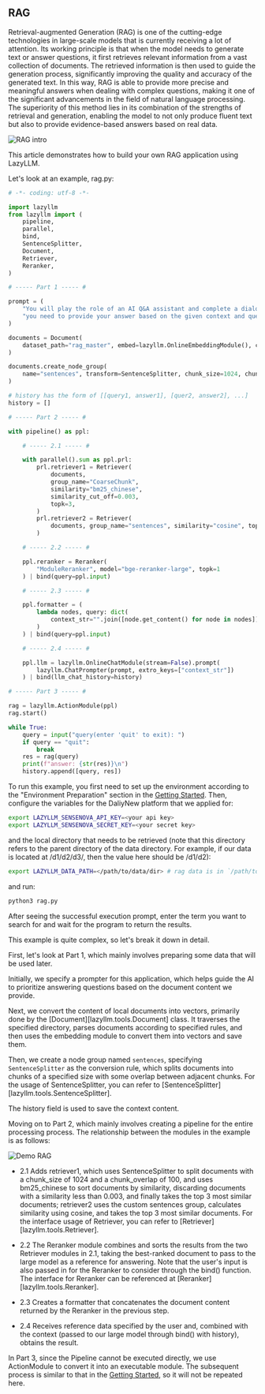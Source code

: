 ## RAG

Retrieval-augmented Generation (RAG) is one of the cutting-edge technologies in large-scale models that is currently receiving a lot of attention. Its working principle is that when the model needs to generate text or answer questions, it first retrieves relevant information from a vast collection of documents. The retrieved information is then used to guide the generation process, significantly improving the quality and accuracy of the generated text. In this way, RAG is able to provide more precise and meaningful answers when dealing with complex questions, making it one of the significant advancements in the field of natural language processing. The superiority of this method lies in its combination of the strengths of retrieval and generation, enabling the model to not only produce fluent text but also to provide evidence-based answers based on real data.

![RAG intro](../assets/rag-intro.png)

This article demonstrates how to build your own RAG application using LazyLLM.

Let's look at an example, rag.py:

```python
# -*- coding: utf-8 -*-

import lazyllm
from lazyllm import (
    pipeline,
    parallel,
    bind,
    SentenceSplitter,
    Document,
    Retriever,
    Reranker,
)

# ----- Part 1 ----- #

prompt = (
    "You will play the role of an AI Q&A assistant and complete a dialogue task. In this task, "
    "you need to provide your answer based on the given context and question."
)

documents = Document(
    dataset_path="rag_master", embed=lazyllm.OnlineEmbeddingModule(), create_ui=False
)

documents.create_node_group(
    name="sentences", transform=SentenceSplitter, chunk_size=1024, chunk_overlap=100
)

# history has the form of [[query1, answer1], [quer2, answer2], ...]
history = []

# ----- Part 2 ----- #

with pipeline() as ppl:

    # ----- 2.1 ----- #

    with parallel().sum as ppl.prl:
        prl.retriever1 = Retriever(
            documents,
            group_name="CoarseChunk",
            similarity="bm25_chinese",
            similarity_cut_off=0.003,
            topk=3,
        )
        prl.retriever2 = Retriever(
            documents, group_name="sentences", similarity="cosine", topk=3
        )

    # ----- 2.2 ----- #

    ppl.reranker = Reranker(
        "ModuleReranker", model="bge-reranker-large", topk=1
    ) | bind(query=ppl.input)

    # ----- 2.3 ----- #

    ppl.formatter = (
        lambda nodes, query: dict(
            context_str="".join([node.get_content() for node in nodes]), query=query
        )
    ) | bind(query=ppl.input)

    # ----- 2.4 ----- #

    ppl.llm = lazyllm.OnlineChatModule(stream=False).prompt(
        lazyllm.ChatPrompter(prompt, extro_keys=["context_str"])
    ) | bind(llm_chat_history=history)

# ----- Part 3 ----- #

rag = lazyllm.ActionModule(ppl)
rag.start()

while True:
    query = input("query(enter 'quit' to exit): ")
    if query == "quit":
        break
    res = rag(query)
    print(f"answer: {str(res)}\n")
    history.append([query, res])
```

To run this example, you first need to set up the environment according to the "Environment Preparation" section in the [Getting Started](../index.md). Then, configure the variables for the DaliyNew platform that we applied for:

```bash
export LAZYLLM_SENSENOVA_API_KEY=<your api key>
export LAZYLLM_SENSENOVA_SECRET_KEY=<your secret key>
```

and the local directory that needs to be retrieved (note that this directory refers to the parent directory of the data directory. For example, if our data is located at /d1/d2/d3/, then the value here should be /d1/d2):

```bash
export LAZYLLM_DATA_PATH=</path/to/data/dir> # rag data is in `/path/to/data/dir/rag_master` in this example
```

and run:

```bash
python3 rag.py
```

After seeing the successful execution prompt, enter the term you want to search for and wait for the program to return the results.

This example is quite complex, so let's break it down in detail.

First, let's look at Part 1, which mainly involves preparing some data that will be used later.

Initially, we specify a prompter for this application, which helps guide the AI to prioritize answering questions based on the document content we provide.

Next, we convert the content of local documents into vectors, primarily done by the [Document][lazyllm.tools.Document] class. It traverses the specified directory, parses documents according to specified rules, and then uses the embedding module to convert them into vectors and save them.

Then, we create a node group named `sentences`, specifying `SentenceSplitter` as the conversion rule, which splits documents into chunks of a specified size with some overlap between adjacent chunks. For the usage of SentenceSplitter, you can refer to [SentenceSplitter][lazyllm.tools.SentenceSplitter].

The history field is used to save the context content.

Moving on to Part 2, which mainly involves creating a pipeline for the entire processing process. The relationship between the modules in the example is as follows:

![Demo RAG](../assets/rag-demo.png)


* 2.1 Adds retriever1, which uses SentenceSplitter to split documents with a chunk_size of 1024 and a chunk_overlap of 100, and uses bm25_chinese to sort documents by similarity, discarding documents with a similarity less than 0.003, and finally takes the top 3 most similar documents; retriever2 uses the custom sentences group, calculates similarity using cosine, and takes the top 3 most similar documents. For the interface usage of Retriever, you can refer to [Retriever][lazyllm.tools.Retriever].

* 2.2 The Reranker module combines and sorts the results from the two Retriever modules in 2.1, taking the best-ranked document to pass to the large model as a reference for answering. Note that the user's input is also passed in for the Reranker to consider through the bind() function. The interface for Reranker can be referenced at [Reranker][lazyllm.tools.Reranker].

* 2.3 Creates a formatter that concatenates the document content returned by the Reranker in the previous step.

* 2.4 Receives reference data specified by the user and, combined with the context (passed to our large model through bind() with history), obtains the result.

In Part 3, since the Pipeline cannot be executed directly, we use ActionModule to convert it into an executable module. The subsequent process is similar to that in the [Getting Started](../index.md), so it will not be repeated here.
